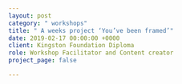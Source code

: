 ```yaml
---
layout: post
category: " workshops"
title: " A weeks project ‘You’ve been framed’"
date: 2019-02-17 00:00:00 +0000
client: Kingston Foundation Diploma
role: Workshop Facilitator and Content creator
project_page: false

---
```

